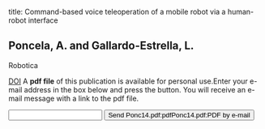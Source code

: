 title: Command-based voice teleoperation of a mobile robot via a human-robot interface

## Poncela, A. and Gallardo-Estrella, L.
Robotica

<a href="https://doi.org/10.1017/S0263574714000010">DOI</a>
A <b>pdf file</b> of this publication is available for personal use.Enter your e-mail address in the box below and press the button. You will receive an e-mail message with a link to the pdf file.
<form action="sender.php">  <input type="text" name="email">  <input type="submit" value="Send Ponc14.pdf:pdfPonc14.pdf:PDF by e-mail"></form>